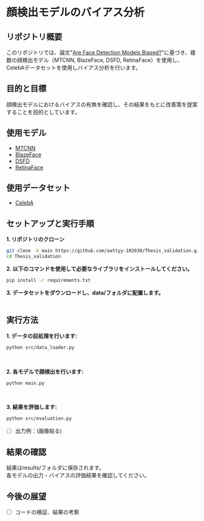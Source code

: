# 顔検出モデルのバイアス分析

## リポジトリ概要
このリポジトリでは、論文"[Are Face Detection Models Biased?](https://arxiv.org/abs/2211.03588)"に基づき、複数の顔検出モデル（MTCNN, BlazeFace, DSFD, RetinaFace）を使用し、CelebAデータセットを使用しバイアス分析を行います。

## 目的と目標
顔検出モデルにおけるバイアスの有無を確認し、その結果をもとに改善策を提案することを目的としています。

## 使用モデル
- [MTCNN](https://github.com/ipazc/mtcnn)
- [BlazeFace](https://github.com/hollance/BlazeFace-PyTorch)
- [DSFD](https://github.com/Tencent/FaceDetection-DSFD)
- [RetinaFace](https://github.com/serengil/retinaface)

## 使用データセット
- [CelebA](http://mmlab.ie.cuhk.edu.hk/projects/CelebA.html)

## セットアップと実行手順
**1. リポジトリのクローン**
```bash
git clone -b main https://github.com/aattyy-102030/Thesis_validation.git
cd Thesis_validation
```

**2.  以下のコマンドを使用して必要なライブラリをインストールしてください。**
```bash
pip install -r requirements.txt
```

**3. データセットをダウンロードし、data/フォルダに配置します。**
<br>
<br>

## 実行方法
**1. データの前処理を行います:**
```bash
python src/data_loader.py
```
<br>

**2. 各モデルで顔検出を行います:**
```bash
python main.py
```
<br>

**3. 結果を評価します:**
```bash
python src/evaluation.py
```
- [ ] 出力例：(画像貼る)

## 結果の確認
結果はresults/フォルダに保存されます。<br>
各モデルの出力・バイアスの評価結果を確認してください。

## 今後の展望
- [ ] コードの検証、結果の考察
